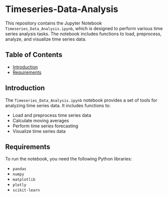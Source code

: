 # Timeseries-Data-Analysis
This repository contains the Jupyter Notebook `Timeseries_Data_Analysis.ipynb`, which is designed to perform various time series analysis tasks. The notebook includes functions to load, preprocess, analyze, and visualize time series data.
## Table of Contents
- [Introduction](#introduction)
- [Requirements](#requirements)

## Introduction
The `Timeseries_Data_Analysis.ipynb` notebook provides a set of tools for analyzing time series data. It includes functions to:
- Load and preprocess time series data
- Calculate moving averages
- Perform time series forecasting
- Visualize time series data

## Requirements
To run the notebook, you need the following Python libraries:
- `pandas`
- `numpy`
- `matplotlib`
- `plotly`
- `scikit-learn`
